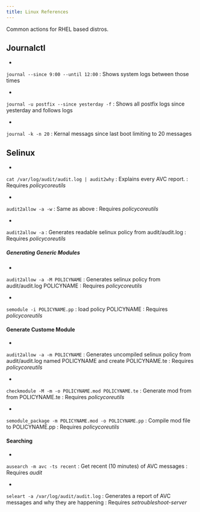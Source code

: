 ```yaml
---
title: Linux References
---
```

Common actions for RHEL based distros.

## Journalctl
- 
`journal --since 9:00 --until 12:00`
   : Shows system logs between those times

- 
`journal -u postfix --since yesterday -f`
   : Shows all postfix logs since yesterday and follows logs

- 
`journal -k -n 20`
   : Kernal messags since last boot limiting to 20 messages

## Selinux
- 
`cat /var/log/audit/audit.log | audit2why` 
   : Explains every AVC report.
   : Requires _policycoreutils_

- 
`audit2allow -a -w`
   : Same as above
   : Requires _policycoreutils_

- 
`audit2allow -a`
   : Generates readable selinux policy from audit/audit.log
   : Requires _policycoreutils_

##### Generating Generic Modules #####
- 
`audit2allow -a -M POLICYNAME`
   : Generates selinux policy from audit/audit.log POLICYNAME
   : Requires _policycoreutils_

- 
`semodule -i POLICYNAME.pp`
   : load policy POLICYNAME
   : Requires _policycoreutils_

#### Generate Custome Module
- 
`audit2allow -a -m POLICYNAME`
   : Generates uncompiled selinux policy from audit/audit.log named POLICYNAME and create POLICYNAME.te
   : Requires _policycoreutils_

- 
`checkmodule -M -m -o POLICYNAME.mod POLICYNAME.te`
   : Generate mod from from POLICYNAME.te
   : Requires _policycoreutils_

- 
`semodule_package -m POLICYNAME.mod -o POLICYNAME.pp`
   : Compile mod file to POLICYNAME.pp
   : Requires _policycoreutils_

#### Searching
- 
`ausearch -m avc -ts recent`
   : Get recent (10 minutes) of AVC messages
   : Requires _audit_

- 
`seleart -a /var/log/audit/audit.log`
   : Generates a report of AVC messages and why they are happening
   : Requires _setroubleshoot-server_
